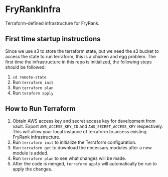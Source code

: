 # FryRankInfra
Terraform-defined infrastructure for FryRank.

## First time startup instructions

Since we use s3 to store the terraform state, but we need the s3 bucket to access the state to run terraform, this is a
chicken and egg problem. The first time the infrastructure in this repo is initialized, the following steps should
be followed:
1. `cd remote-state`
2. Run `terraform init`
3. Run `terraform plan`
4. Run `teraform apply`

## How to Run Terraform
1. Obtain AWS access key and secret access key for development from vault. Export `AWS_ACCESS_KEY_ID` and
`AWS_SECRET_ACCESS_KEY` respectively. This will allow your local instance of terraform to access
existing FryRank infrastructure.
2. Run `terraform init` to initialize the Terraform configuration.
3. Run `terraform get` to download the necessary modules after a new module is added.
4. Run `terraform plan` to see what changes will be made.
5. After the code is merged, `terraform apply` will automatically be run to apply the changes.